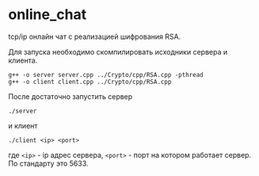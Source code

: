 # online_chat
tcp/ip онлайн чат с реализацией шифрования RSA.

Для запуска необходимо скомпилировать исходники сервера и клиента.

```
g++ -o server server.cpp ../Crypto/cpp/RSA.cpp -pthread
g++ -o client client.cpp ../Crypto/cpp/RSA.cpp
```
После достаточно запустить сервер
```
./server
```
и клиент
```
./client <ip> <port>
```
где ``<ip>`` - ip адрес сервера, ``<port>`` - порт на котором работает сервер. По стандарту это 5633.

